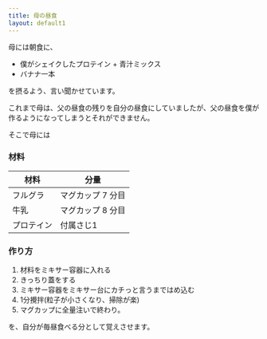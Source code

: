 ```yaml
---
title: 母の昼食
layout: default1
---
```

母には朝食に、
- 僕がシェイクしたプロテイン + 青汁ミックス
- バナナ一本

を摂るよう、言い聞かせています。

これまで母は、父の昼食の残りを自分の昼食にしていましたが、父の昼食を僕が作るようになってしまうとそれができません。

そこで母には

### 材料
| 材料 | 分量 |
| --- | --- |
| フルグラ | マグカップ 7 分目 |
| 牛乳 | マグカップ 8 分目 |
| プロテイン | 付属さじ1　|

### 作り方
1. 材料をミキサー容器に入れる
1. きっちり蓋をする
1. ミキサー容器をミキサー台にカチっと言うまではめ込む
1. 1分攪拌(粒子が小さくなり、掃除が楽)
1. マグカップに全量注いで終わり。

を、自分が毎昼食べる分として覚えさせます。
